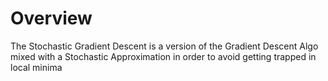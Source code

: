 
# Overview 

The Stochastic Gradient Descent is a version of the Gradient Descent Algo mixed with a Stochastic Approximation in order to avoid getting trapped in local minima 

